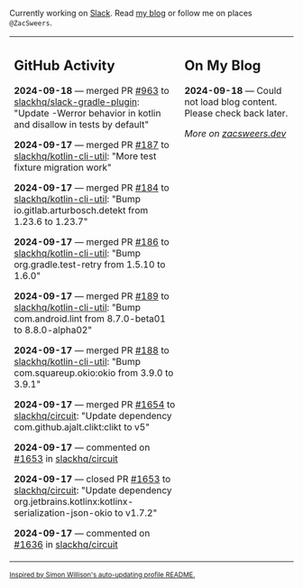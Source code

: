 Currently working on [Slack](https://slack.com/). Read [my blog](https://zacsweers.dev/) or follow me on places `@ZacSweers`.

<table><tr><td valign="top" width="60%">

## GitHub Activity
<!-- githubActivity starts -->
**2024-09-18** — merged PR [#963](https://github.com/slackhq/slack-gradle-plugin/pull/963) to [slackhq/slack-gradle-plugin](https://github.com/slackhq/slack-gradle-plugin): "Update -Werror behavior in kotlin and disallow in tests by default"

**2024-09-17** — merged PR [#187](https://github.com/slackhq/kotlin-cli-util/pull/187) to [slackhq/kotlin-cli-util](https://github.com/slackhq/kotlin-cli-util): "More test fixture migration work"

**2024-09-17** — merged PR [#184](https://github.com/slackhq/kotlin-cli-util/pull/184) to [slackhq/kotlin-cli-util](https://github.com/slackhq/kotlin-cli-util): "Bump io.gitlab.arturbosch.detekt from 1.23.6 to 1.23.7"

**2024-09-17** — merged PR [#186](https://github.com/slackhq/kotlin-cli-util/pull/186) to [slackhq/kotlin-cli-util](https://github.com/slackhq/kotlin-cli-util): "Bump org.gradle.test-retry from 1.5.10 to 1.6.0"

**2024-09-17** — merged PR [#189](https://github.com/slackhq/kotlin-cli-util/pull/189) to [slackhq/kotlin-cli-util](https://github.com/slackhq/kotlin-cli-util): "Bump com.android.lint from 8.7.0-beta01 to 8.8.0-alpha02"

**2024-09-17** — merged PR [#188](https://github.com/slackhq/kotlin-cli-util/pull/188) to [slackhq/kotlin-cli-util](https://github.com/slackhq/kotlin-cli-util): "Bump com.squareup.okio:okio from 3.9.0 to 3.9.1"

**2024-09-17** — merged PR [#1654](https://github.com/slackhq/circuit/pull/1654) to [slackhq/circuit](https://github.com/slackhq/circuit): "Update dependency com.github.ajalt.clikt:clikt to v5"

**2024-09-17** — commented on [#1653](https://github.com/slackhq/circuit/pull/1653#issuecomment-2356039878) in [slackhq/circuit](https://github.com/slackhq/circuit)

**2024-09-17** — closed PR [#1653](https://github.com/slackhq/circuit/pull/1653) to [slackhq/circuit](https://github.com/slackhq/circuit): "Update dependency org.jetbrains.kotlinx:kotlinx-serialization-json-okio to v1.7.2"

**2024-09-17** — commented on [#1636](https://github.com/slackhq/circuit/pull/1636#issuecomment-2356039216) in [slackhq/circuit](https://github.com/slackhq/circuit)
<!-- githubActivity ends -->
</td><td valign="top" width="40%">

## On My Blog
<!-- blog starts -->
**2024-09-18** — Could not load blog content. Please check back later.
<!-- blog ends -->
_More on [zacsweers.dev](https://zacsweers.dev/)_
</td></tr></table>

<sub><a href="https://simonwillison.net/2020/Jul/10/self-updating-profile-readme/">Inspired by Simon Willison's auto-updating profile README.</a></sub>